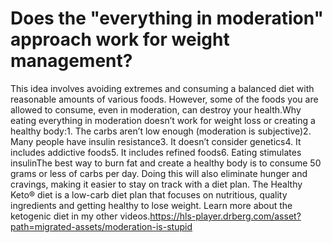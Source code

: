 # Does the "everything in moderation" approach work for weight management?

This idea involves avoiding extremes and consuming a balanced diet with reasonable amounts of various foods. However, some of the foods you are allowed to consume, even in moderation, can destroy your health.Why eating everything in moderation doesn’t work for weight loss or creating a healthy body:1. The carbs aren’t low enough (moderation is subjective)2. Many people have insulin resistance3. It doesn’t consider genetics4. It includes addictive foods5. It includes refined foods6. Eating stimulates insulinThe best way to burn fat and create a healthy body is to consume 50 grams or less of carbs per day. Doing this will also eliminate hunger and cravings, making it easier to stay on track with a diet plan. The Healthy Keto® diet is a low-carb diet plan that focuses on nutritious, quality ingredients and getting healthy to lose weight. Learn more about the ketogenic diet in my other videos.https://hls-player.drberg.com/asset?path=migrated-assets/moderation-is-stupid